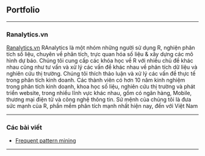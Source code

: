 ## Portfolio

---

### Ranalytics.vn

[Ranalytics.vn](http://ranalytics.vn/e)
RAnalytics là một nhóm những người sử dụng R, nghiện phân tích số liệu, chuyên về phân tích, trực quan hóa số liệu & xây dựng các mô hình dự báo. Chúng tôi cung cấp các khóa học về R với nhiều chủ đề khác nhau cũng như tư vấn và xử lý các vấn đề khác nhau về phân tích dữ liệu và nghiên cứu thị trường. Chúng tôi thích thảo luận và xử lý các vấn đề thực tế trong phân tích kinh doanh. Các thành viên có hơn 10 năm kinh nghiệm trong phân tích kinh doanh, khoa học số liệu, nghiên cứu thị trường và phát triển website, trong nhiều lĩnh vực khác nhau, gồm có ngân hàng, Mobile, thương mại điện tử và công nghệ thông tin. Sứ mệnh của chúng tôi là đưa sức mạnh của R, phần mềm phân tích mạnh nhất hiện nay, đến với Việt Nam

---

### Các bài viết

- [Frequent pattern mining](https://github.com/ddpham/Frequent-Pattern-Mining-Basics#readme)

---


